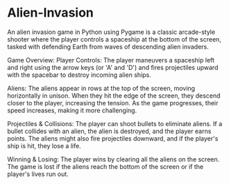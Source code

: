 # Alien-Invasion

An alien invasion game in Python using Pygame is a classic arcade-style shooter where the player controls a spaceship at the bottom of the screen, tasked with defending Earth from waves of descending alien invaders.

Game Overview:
Player Controls:
The player maneuvers a spaceship left and right using the arrow keys (or 'A' and 'D') and fires projectiles upward with the spacebar to destroy incoming alien ships.

Aliens:
The aliens appear in rows at the top of the screen, moving horizontally in unison. When they hit the edge of the screen, they descend closer to the player, increasing the tension. As the game progresses, their speed increases, making it more challenging.

Projectiles & Collisions:
The player can shoot bullets to eliminate aliens. If a bullet collides with an alien, the alien is destroyed, and the player earns points. The aliens might also fire projectiles downward, and if the player's ship is hit, they lose a life.

Winning & Losing:
The player wins by clearing all the aliens on the screen. The game is lost if the aliens reach the bottom of the screen or if the player's lives run out.
